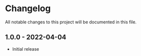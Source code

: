 # Changelog

All notable changes to this project will be documented in this file.

<a name="1.0.0"></a>
## 1.0.0 - 2022-04-04

- Initial release
